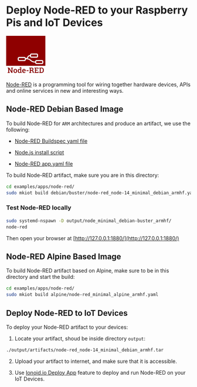 # Deploy Node-RED to your Raspberry Pis and IoT Devices

![Node-RED](./node-red-logo.png)

[Node-RED](https://nodered.org/) is a programming tool for wiring together hardware devices, APIs and online services in new and interesting ways.


## Node-RED Debian Based Image

To build Node-RED for `ARM` architectures and produce an artifact, we use the following:

- [Node-RED Buildspec yaml file](./debian/buster//node-red_node-14_minimal_debian_armhf.yaml)
- [Node.js install script](debian/buster/node-install.sh)

- [Node-RED app.yaml file](./app.yaml)


To build Node-RED artifact, make sure you are in this directory:

```bash
cd examples/apps/node-red/
sudo mkiot build debian/buster/node-red_node-14_minimal_debian_armhf.yaml
```

### Test Node-RED locally

```bash
sudo systemd-nspawn -D output/node_minimal_debian-buster_armhf/
node-red
```

Then open your browser at [http://127.0.0.1:1880/](http://127.0.0.1:1880/)


## Node-RED Alpine Based Image

To build Node-RED artifact based on Alpine, make sure to be in this directory and start the build:

```bash
cd examples/apps/node-red/
sudo mkiot build alpine/node-red_minimal_alpine_armhf.yaml
```


## Deploy Node-RED to IoT Devices

To deploy your Node-RED artifact to your devices:

1. Locate your artifact, shoud be inside directory `output`:
```bash
./output/artifacts/node-red_node-14_minimal_debian_armhf.tar
```

2. Upload your artifact to internet, and make sure that it is accessible.

3. Use [Ionoid.io Deploy App](https://docs.ionoid.io/docs/deploy-iot-apps.html) feature to deploy and run Node-RED on
your IoT Devices.
